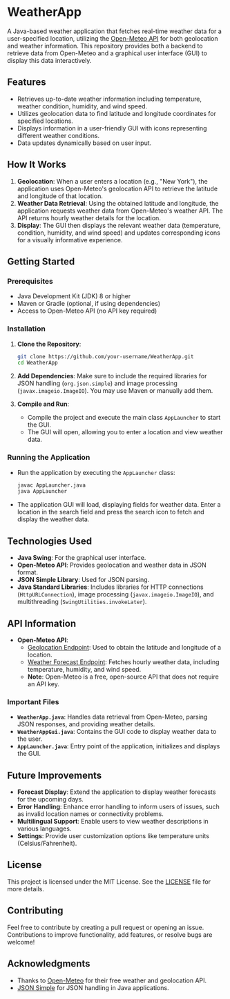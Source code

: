 
# WeatherApp

A Java-based weather application that fetches real-time weather data for a user-specified location, utilizing the [Open-Meteo API](https://open-meteo.com/) for both geolocation and weather information. This repository provides both a backend to retrieve data from Open-Meteo and a graphical user interface (GUI) to display this data interactively.

## Features

- Retrieves up-to-date weather information including temperature, weather condition, humidity, and wind speed.
- Utilizes geolocation data to find latitude and longitude coordinates for specified locations.
- Displays information in a user-friendly GUI with icons representing different weather conditions.
- Data updates dynamically based on user input.

## How It Works

1. **Geolocation**: When a user enters a location (e.g., "New York"), the application uses Open-Meteo's geolocation API to retrieve the latitude and longitude of that location.
2. **Weather Data Retrieval**: Using the obtained latitude and longitude, the application requests weather data from Open-Meteo's weather API. The API returns hourly weather details for the location.
3. **Display**: The GUI then displays the relevant weather data (temperature, condition, humidity, and wind speed) and updates corresponding icons for a visually informative experience.

## Getting Started

### Prerequisites

- Java Development Kit (JDK) 8 or higher
- Maven or Gradle (optional, if using dependencies)
- Access to Open-Meteo API (no API key required)

### Installation

1. **Clone the Repository**:
    ```bash
    git clone https://github.com/your-username/WeatherApp.git
    cd WeatherApp
    ```

2. **Add Dependencies**:
   Make sure to include the required libraries for JSON handling (`org.json.simple`) and image processing (`javax.imageio.ImageIO`). You may use Maven or manually add them.

3. **Compile and Run**:
   - Compile the project and execute the main class `AppLauncher` to start the GUI.
   - The GUI will open, allowing you to enter a location and view weather data.

### Running the Application

- Run the application by executing the `AppLauncher` class:
    ```bash
    javac AppLauncher.java
    java AppLauncher
    ```
- The application GUI will load, displaying fields for weather data. Enter a location in the search field and press the search icon to fetch and display the weather data.

## Technologies Used

- **Java Swing**: For the graphical user interface.
- **Open-Meteo API**: Provides geolocation and weather data in JSON format.
- **JSON Simple Library**: Used for JSON parsing.
- **Java Standard Libraries**: Includes libraries for HTTP connections (`HttpURLConnection`), image processing (`javax.imageio.ImageIO`), and multithreading (`SwingUtilities.invokeLater`).

## API Information

- **Open-Meteo API**:
   - [Geolocation Endpoint](https://open-meteo.com/en/docs#geocoding-api): Used to obtain the latitude and longitude of a location.
   - [Weather Forecast Endpoint](https://open-meteo.com/en/docs): Fetches hourly weather data, including temperature, humidity, and wind speed.
   - **Note**: Open-Meteo is a free, open-source API that does not require an API key.

### Important Files

- **`WeatherApp.java`**: Handles data retrieval from Open-Meteo, parsing JSON responses, and providing weather details.
- **`WeatherAppGui.java`**: Contains the GUI code to display weather data to the user.
- **`AppLauncher.java`**: Entry point of the application, initializes and displays the GUI.

## Future Improvements

- **Forecast Display**: Extend the application to display weather forecasts for the upcoming days.
- **Error Handling**: Enhance error handling to inform users of issues, such as invalid location names or connectivity problems.
- **Multilingual Support**: Enable users to view weather descriptions in various languages.
- **Settings**: Provide user customization options like temperature units (Celsius/Fahrenheit).

## License

This project is licensed under the MIT License. See the [LICENSE](LICENSE) file for more details.

## Contributing

Feel free to contribute by creating a pull request or opening an issue. Contributions to improve functionality, add features, or resolve bugs are welcome!

## Acknowledgments

- Thanks to [Open-Meteo](https://open-meteo.com/) for their free weather and geolocation API.
- [JSON Simple](https://code.google.com/archive/p/json-simple/) for JSON handling in Java applications.

